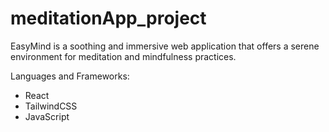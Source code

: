 # meditationApp_project


EasyMind is a soothing and immersive web application that offers a serene environment for meditation and mindfulness practices.

Languages and Frameworks:
* React
* TailwindCSS
* JavaScript
